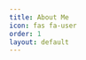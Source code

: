 ```yaml
---
title: About Me
icon: fas fa-user
order: 1
layout: default
---
```


<!-- Custom Styles for a Fancy Design -->
<style>
  :root {
    --ink: #111;
    --muted: #595959;
    --accent: #FFB6C1;           /* Light pinkish accent */
    --accent-2: #FFDAB9;         /* Soft peach */
    --chip: #FFF0F5;             /* Very light pink */
    --card: #fff;
    --ring: rgba(0,0,0,.08);
    --background-gradient: linear-gradient(to bottom, #FFE4E1 0%, #FFFFFF 100%);
    --fancy-shadow: 0 10px 30px rgba(255,182,193,.2);
  }

  .about-wrap {
    max-width: 980px;
    margin: 0 auto;
    padding: 2.25rem 1.25rem 4rem;
    font-family: "Space Grotesk", system-ui, -apple-system, Segoe UI, Roboto, sans-serif;
    color: var(--ink);
    background: var(--background-gradient);
    border-radius: 16px;
    box-shadow: var(--fancy-shadow);
    overflow: hidden;
  }

  .hero {
    display: grid;
    grid-template-columns: 160px 1fr;
    gap: 1.5rem;
    align-items: center;
    margin-bottom: 2.5rem;
    padding: 1.5rem;
    border-radius: 16px;
    background: rgba(255,182,193,0.15);
    box-shadow: var(--fancy-shadow);
    transition: transform 0.5s ease, box-shadow 0.5s ease;
  }
  .hero:hover {
    transform: translateY(-5px);
    box-shadow: 0 15px 40px rgba(255,182,193,.3);
  }
  .hero .pic {
    width: 160px; height: 160px; border-radius: 50%; overflow: hidden;
    box-shadow: 0 12px 24px rgba(255,182,193,.3);
    transition: transform 0.4s ease;
  }
  .hero .pic:hover { transform: rotate(5deg) scale(1.05); }
  .hero .pic img { width: 100%; height: 100%; object-fit: cover; }
  .hero h1 {
    font-size: clamp(2rem, 1.5rem + 2vw, 2.75rem);
    margin: 0;
    line-height: 1.1;
    letter-spacing: .3px;
    color: var(--accent);
    text-shadow: 0 2px 4px rgba(255,182,193,.2);
  }
  .hero h1 .underline {
    background: linear-gradient(120deg, rgba(255,182,193,.4) 0%, rgba(255,218,185,.4) 100%);
    border-radius: 8px; padding: 0 .4rem;
    animation: glow 2s infinite alternate;
  }
  @keyframes glow {
    from { text-shadow: 0 0 5px rgba(255,182,193,.3); }
    to { text-shadow: 0 0 10px rgba(255,182,193,.6); }
  }
  .hero p { margin: .75rem 0 0; color: var(--muted); font-size: 1.1rem; line-height: 1.6; }
  .hero .personal-note {
    margin-top: 1.25rem;
    font-style: italic;
    color: var(--accent-2);
    font-size: 1rem;
    border-left: 4px solid var(--accent);
    padding-left: 1rem;
    background: rgba(255,182,193,0.1);
    border-radius: 8px;
  }

  .section-title {
    display: inline-flex;
    align-items: center;
    gap: .8rem;
    margin: 3rem 0 1.5rem;
    font-weight: 700;
    letter-spacing: .4px;
    color: var(--accent);
    font-size: 1.8rem;
    position: relative;
    text-transform: uppercase;
  }
  .section-title::after {
    content: '';
    position: absolute;
    bottom: -0.5rem;
    left: 0;
    width: 100%;
    height: 2px;
    background: linear-gradient(to right, var(--accent), transparent);
    animation: slide 2s infinite alternate;
  }
  @keyframes slide {
    from { width: 0; }
    to { width: 100%; }
  }
  .section-title .dot {
    width: 14px; height: 14px; border-radius: 50%;
    background: radial-gradient(circle at 30% 30%, var(--accent), var(--accent-2));
    box-shadow: 0 0 0 8px rgba(255,182,193,.15);
    animation: pulse 2s infinite;
  }
  @keyframes pulse {
    0% { transform: scale(1); opacity: 1; }
    50% { transform: scale(1.2); opacity: 0.7; }
    100% { transform: scale(1); opacity: 1; }
  }

  .timeline {
    position: relative;
    margin: 1rem 0 2rem 0.5rem;
    padding-left: 1.5rem;
  }
  .timeline::before {
    content: "";
    position: absolute;
    left: .5rem; top: 0; bottom: 0;
    width: 4px; background: linear-gradient(var(--accent), var(--accent-2));
    border-radius: 4px;
    box-shadow: 0 0 10px rgba(255,182,193,.1);
  }
  .t-item {
    position: relative;
    margin: 1.5rem 0 2rem;
    padding: 1.25rem;
    background: rgba(255,255,255,0.9);
    border-radius: 16px;
    box-shadow: var(--fancy-shadow);
    transition: transform 0.4s ease, box-shadow 0.4s ease;
  }
  .t-item:hover {
    transform: translateX(10px) scale(1.02);
    box-shadow: 0 12px 36px rgba(255,182,193,.3);
  }
  .t-item::before {
    content: "";
    position: absolute;
    left: -2rem; top: 1.75rem;
    width: 18px; height: 18px; border-radius: 50%;
    background: var(--accent);
    box-shadow: 0 0 0 6px rgba(255,182,193,.2);
    transition: transform 0.3s ease;
  }
  .t-item:hover::before { transform: scale(1.2); }
  .t-role { font-weight: 700; color: var(--accent); font-size: 1.2rem; }
  .t-org { color: var(--muted); font-weight: 600; font-size: 1rem; }
  .t-note { margin: .5rem 0 0; color: var(--ink); line-height: 1.6; }
  .t-reflection { margin-top: .75rem; font-style: italic; color: var(--muted); font-size: 0.95rem; background: rgba(255,182,193,0.05); padding: 0.5rem; border-radius: 8px; }

  .chips {
    display: grid; gap: 1rem;
    grid-template-columns: repeat(auto-fit, minmax(250px, 1fr));
    margin-top: 1rem;
  }
  .chip {
    background: var(--chip);
    border: 1px solid rgba(255,182,193,.15);
    padding: 1.25rem;
    border-radius: 16px;
    box-shadow: var(--fancy-shadow);
    transition: transform 0.4s ease, background 0.4s ease;
  }
  .chip:hover {
    background: rgba(255,182,193,.2);
    transform: rotate(2deg) translateY(-5px);
  }
  .chip b { display: block; margin-bottom: .5rem; color: var(--accent); font-size: 1.1rem; }
  .chip small { color: var(--muted); line-height: 1.5; }
  .chip details summary { cursor: pointer; font-weight: 600; color: var(--ink); transition: color 0.3s; }
  .chip details summary:hover { color: var(--accent); }
  .chip details[open] summary { color: var(--accent); }
  .chip .t-reflection { margin-top: 0.75rem; }

  .accordion { border-radius: 16px; overflow: hidden; border: 1px solid rgba(255,182,193,.15); background: rgba(255,255,255,0.95); box-shadow: var(--fancy-shadow); }
  .acc-item + .acc-item { border-top: 1px solid rgba(255,182,193,.15); }
  .acc-btn {
    width: 100%; text-align: left;
    padding: 1.25rem 1.5rem;
    background: var(--card);
    border: 0; cursor: pointer; font-weight: 700;
    display: flex; align-items: center; justify-content: space-between;
    transition: background 0.4s ease, padding-left 0.4s ease;
  }
  .acc-btn:hover { background: rgba(255,182,193,.15); padding-left: 1.75rem; }
  .acc-btn span { color: var(--muted); font-weight: 600; font-size: 1rem; }
  .acc-panel {
    display: none; padding: 1.25rem 1.5rem;
    background: #fff;
  }
  .acc-panel p { margin: .5rem 0 .5rem; color: var(--ink); line-height: 1.6; }
  .acc-panel a { color: var(--accent); text-decoration: underline; transition: color 0.3s; }
  .acc-panel a:hover { color: var(--accent-2); }
  .acc-reflection { font-style: italic; color: var(--muted); margin-top: 0.75rem; padding: 0.5rem; background: rgba(255,182,193,0.05); border-radius: 8px; }

  .video-container {
    position: relative;
    padding-bottom: 56.25%;
    height: 0;
    overflow: hidden;
    border-radius: 16px;
    margin-top: 1.5rem;
    box-shadow: var(--fancy-shadow);
    transition: transform 0.4s ease;
  }
  .video-container:hover { transform: scale(1.02); }
  .video-container iframe {
    position: absolute;
    top: 0; left: 0;
    width: 100%; height: 100%;
  }

  .curiosity-log {
    display: grid; gap: 1rem;
    grid-template-columns: repeat(auto-fit, minmax(250px, 1fr));
    margin-top: 1rem;
  }
  .log-item {
    background: var(--chip);
    border: 1px solid rgba(255,182,193,.15);
    padding: 1.25rem;
    border-radius: 16px;
    box-shadow: var(--fancy-shadow);
    transition: transform 0.4s ease;
  }
  .log-item:hover { transform: rotate(-2deg) translateY(-5px); }
  .log-item b { display: block; margin-bottom: .5rem; color: var(--accent); font-size: 1.1rem; }
  .log-item small { color: var(--muted); }

  .media-row {
    display: grid; gap: 1rem;
    grid-template-columns: repeat(auto-fit, minmax(200px, 1fr));
  }
  .media-card {
    background: var(--card);
    border: 1px solid rgba(255,182,193,.15);
    border-radius: 16px; padding: 1.25rem;
    box-shadow: var(--fancy-shadow);
    transition: transform 0.4s ease;
  }
  .media-card:hover { transform: translateY(-5px); }
  .media-card a { color: var(--accent); text-decoration: none; font-weight: 700; }
  .media-card a:hover { text-decoration: underline; }

  .cta {
    margin-top: 3rem;
    background: linear-gradient(120deg, rgba(255,182,193,.2), rgba(255,218,185,.2));
    border: 1px dashed rgba(255,182,193,.5);
    border-radius: 16px;
    padding: 1.5rem;
    text-align: center;
    box-shadow: var(--fancy-shadow);
    transition: transform 0.4s ease;
  }
  .cta:hover { transform: translateY(-5px); }
  .cta p { margin: .5rem 0 1rem; color: var(--muted); font-size: 1.1rem; }
  .cta a.btn {
    display: inline-block; padding: .75rem 1.5rem; border-radius: 12px;
    background: var(--accent); color: #fff; text-decoration: none; font-weight: 700;
    box-shadow: 0 12px 24px rgba(255,182,193,.3);
    transition: transform 0.3s ease;
  }
  .cta a.btn:hover { transform: scale(1.1); }

  .about-wrap a { color: var(--accent); text-decoration: underline; transition: color 0.3s; }
  .about-wrap a:hover { color: var(--accent-2); text-decoration: none; }

  @media (max-width: 700px) {
    .hero { grid-template-columns: 1fr; text-align: center; }
    .hero .pic { margin: 0 auto; }
    .chips, .curiosity-log, .media-row { grid-template-columns: 1fr; }
  }
</style>

<script src="https://cdnjs.cloudflare.com/ajax/libs/gsap/3.12.2/gsap.min.js"></script>
<script src="https://cdnjs.cloudflare.com/ajax/libs/gsap/3.12.2/ScrollTrigger.min.js"></script>

<div class="
